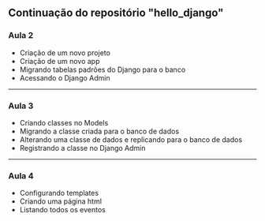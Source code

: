 ## Continuação do repositório "hello_django"

### Aula 2

- Criação de um novo projeto
- Criação de um novo app
- Migrando tabelas padrões do Django para o banco
- Acessando o Django Admin
-----------------------------------------------------------------------------
### Aula 3

- Criando classes no Models
- Migrando a classe criada para o banco de dados
- Alterando uma classe de dados e replicando para o banco de dados
- Registrando a classe no Django Admin
-----------------------------------------------------------------------------
### Aula 4

- Configurando templates
- Criando uma página html
- Listando todos os eventos
